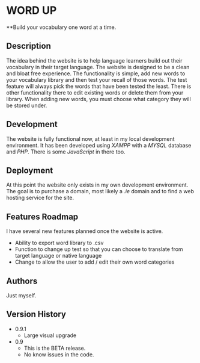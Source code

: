 # WORD UP
**Build your vocabulary one word at a time.

## Description
The idea behind the website is to help language learners build out their vocabulary in their target language. The website is designed to be a clean and bloat free experience.  The functionality is simple, add new words to your vocabulary library and then test your recall of those words. The test feature will always pick the words that have been tested the least. There is other functionality there to edit existing words or delete them from your library. When adding new words, you must choose what category they will be stored under.

## Development
The website is fully functional now, at least in my local development environment. It has been developed using _XAMPP_ with a _MYSQL_ database and _PHP_. There is some _JavaScript_ in there too.

## Deployment
At this point the website only exists in my own development environment. The goal is to purchase a domain, most likely a _.ie_ domain and to find a web hosting service for the site.

## Features Roadmap
I have several new features planned once the website is active.

+ Ability to export word library to .csv
+ Function to change up test so that you can choose to translate from target language or native language
+ Change to allow the user to add / edit their own word categories

 
## Authors
Just myself.

## Version History
+ 0.9.1
    + Large visual upgrade 
+ 0.9
    + This is the BETA release.
    + No know issues in the code.

